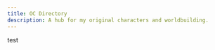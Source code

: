 ```yaml
---
title: OC Directory
description: A hub for my original characters and worldbuilding.
---
```


test


